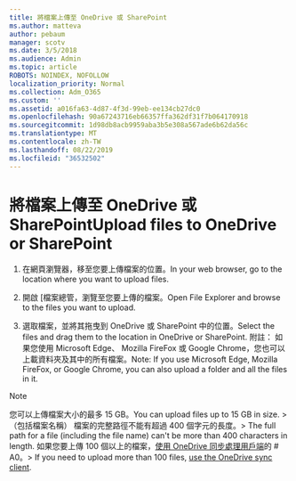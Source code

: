 ```yaml
---
title: 將檔案上傳至 OneDrive 或 SharePoint
ms.author: matteva
author: pebaum
manager: scotv
ms.date: 3/5/2018
ms.audience: Admin
ms.topic: article
ROBOTS: NOINDEX, NOFOLLOW
localization_priority: Normal
ms.collection: Adm_O365
ms.custom: ''
ms.assetid: a016fa63-4d87-4f3d-99eb-ee134cb27dc0
ms.openlocfilehash: 90a67243716eb66357ffa362df31f7b064170918
ms.sourcegitcommit: 1d98db8acb9959aba3b5e308a567ade6b62da56c
ms.translationtype: MT
ms.contentlocale: zh-TW
ms.lasthandoff: 08/22/2019
ms.locfileid: "36532502"
---
```

# <a name="upload-files-to-onedrive-or-sharepoint"></a><span data-ttu-id="551bf-102">將檔案上傳至 OneDrive 或 SharePoint</span><span class="sxs-lookup"><span data-stu-id="551bf-102">Upload files to OneDrive or SharePoint</span></span>

1. <span data-ttu-id="551bf-103">在網頁瀏覽器，移至您要上傳檔案的位置。</span><span class="sxs-lookup"><span data-stu-id="551bf-103">In your web browser, go to the location where you want to upload files.</span></span>
    
2. <span data-ttu-id="551bf-104">開啟 [檔案總管，瀏覽至您要上傳的檔案。</span><span class="sxs-lookup"><span data-stu-id="551bf-104">Open File Explorer and browse to the files you want to upload.</span></span>
    
3. <span data-ttu-id="551bf-105">選取檔案，並將其拖曳到 OneDrive 或 SharePoint 中的位置。</span><span class="sxs-lookup"><span data-stu-id="551bf-105">Select the files and drag them to the location in OneDrive or SharePoint.</span></span> <span data-ttu-id="551bf-106">附註： 如果您使用 Microsoft Edge、 Mozilla FireFox 或 Google Chrome，您也可以上載資料夾及其中的所有檔案。</span><span class="sxs-lookup"><span data-stu-id="551bf-106">Note: If you use Microsoft Edge, Mozilla FireFox, or Google Chrome, you can also upload a folder and all the files in it.</span></span>
    
> [!NOTE]
>  <span data-ttu-id="551bf-107">您可以上傳檔案大小的最多 15 GB。</span><span class="sxs-lookup"><span data-stu-id="551bf-107">You can upload files up to 15 GB in size.</span></span> <span data-ttu-id="551bf-108">> （包括檔案名稱） 檔案的完整路徑不能有超過 400 個字元的長度。</span><span class="sxs-lookup"><span data-stu-id="551bf-108">>  The full path for a file (including the file name) can't be more than 400 characters in length.</span></span> <span data-ttu-id="551bf-109">如果您要上傳 100 個以上的檔案，[使用 OneDrive 同步處理用戶端](https://go.microsoft.com/fwlink/?linkid=866427)的 # A0。</span><span class="sxs-lookup"><span data-stu-id="551bf-109">>  If you need to upload more than 100 files, [use the OneDrive sync client](https://go.microsoft.com/fwlink/?linkid=866427).</span></span> 
  

